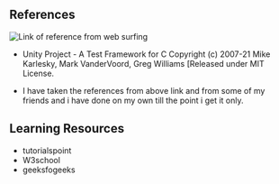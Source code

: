## References

![Link of reference from web surfing](https://github.com/raagavardhini/Stepin-Employee-Record-System.git)

* Unity Project - A Test Framework for C
    Copyright (c) 2007-21 Mike Karlesky, Mark VanderVoord, Greg Williams
    [Released under MIT License.
    
* I have taken the references from above link and from some of my friends and i have done on my own till the point i get it only.


## Learning Resources

* tutorialspoint
* W3school
* geeksfogeeks


